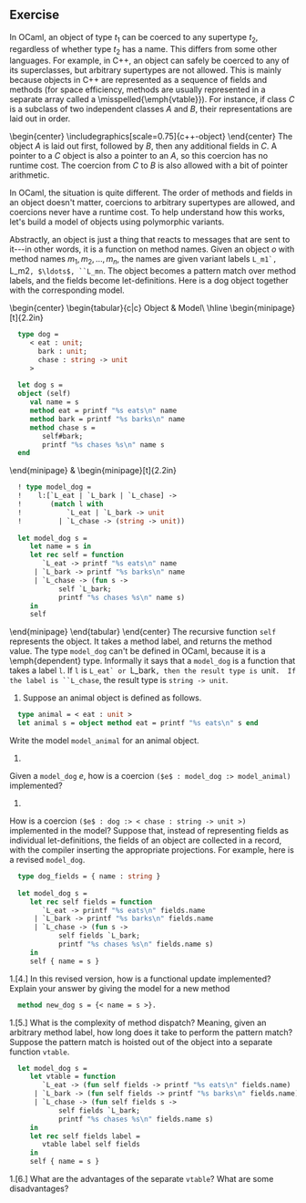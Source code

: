   
## Exercise
  In OCaml, an object of type $t_1$ can be coerced to any supertype $t_2$, regardless of whether type $t_2$
  has a name.  This differs from some other languages.  For example, in C++, an object can safely be
  coerced to any of its superclasses, but arbitrary supertypes are not allowed.  This is mainly
  because objects in C++ are represented as a sequence of fields and methods (for space efficiency, methods
  are usually represented in a separate array called a \misspelled{\emph{vtable}}).  For instance, if class $C$ is
  a subclass of two independent classes $A$ and $B$, their representations are laid out in order.
  
  \begin{center}
  \includegraphics[scale=0.75]{c++-object}
  \end{center}
  The object $A$ is laid out first, followed by $B$, then any additional fields in $C$.  A pointer to
  a $C$ object is also a pointer to an $A$, so this coercion has no runtime cost.  The coercion from
  $C$ to $B$ is also allowed with a bit of pointer arithmetic.
  
  In OCaml, the situation is quite different.  The order of methods and fields in an object doesn't
  matter, coercions to arbitrary supertypes are allowed, and coercions never have a runtime cost.  To
  help understand how this works, let's build a model of objects using polymorphic variants.
  
  Abstractly, an object is just a thing that reacts to messages that are sent to it---in other words,
  it is a function on method names.  Given an object $o$ with method names $m_1, m_2, \ldots, m_n$, the
  names are given variant labels ``L_m1`, ``L_m2`, $\ldots$, ``L_mn`.  The
  object becomes a pattern match over method labels, and the fields become let-definitions.
  Here is a dog object together with the corresponding model.
  
  \begin{center}
  \begin{tabular}{c|c}
  Object & Model\\
  \hline
  \begin{minipage}[t]{2.2in}
```ocaml
  type dog =
     < eat : unit;
       bark : unit;
       chase : string -> unit
     >
  
  let dog s =
  object (self)
     val name = s
     method eat = printf "%s eats\n" name
     method bark = printf "%s barks\n" name
     method chase s =
        self#bark;
        printf "%s chases %s\n" name s
  end
```
  \end{minipage}
  &
  \begin{minipage}[t]{2.2in}
```ocaml
  ! type model_dog =
  !    l:[`L_eat | `L_bark | `L_chase] -> 
  !       (match l with
  !           `L_eat | `L_bark -> unit
  !         | `L_chase -> (string -> unit))
  
  let model_dog s =
     let name = s in
     let rec self = function
        `L_eat -> printf "%s eats\n" name
      | `L_bark -> printf "%s barks\n" name
      | `L_chase -> (fun s ->
            self `L_bark;
            printf "%s chases %s\n" name s)
     in
     self
```
  \end{minipage}
  \end{tabular}
  \end{center}
  The recursive function `self` represents the object.  It takes a method label, and returns
  the method value.  The type `model_dog` can't be defined in OCaml, because it is
  a \emph{dependent} type.  Informally it says that a `model_dog` is a function that takes a
  label `l`.  If `l` is ``L_eat` or ``L_bark`, then the result
  type is `unit`.  If the label is ``L_chase`, the result type
  is `string -> unit`.
  
1. Suppose an animal object is defined as follows.
  
```ocaml
  type animal = < eat : unit >
  let animal s = object method eat = printf "%s eats\n" s end
```
  Write the model `model_animal` for an animal object.
  
1.
  Given a `model_dog` $e$, how is a coercion `($e$ : model_dog :> model_animal)` implemented?
  
1.
  How is a coercion `($e$ : dog :> < chase : string -> unit >)` implemented in the model?
  Suppose that, instead of representing fields as individual let-definitions, the fields of an object
  are collected in a record, with the compiler inserting the appropriate projections.  For example,
  here is a revised `model_dog`.
  
```ocaml
  type dog_fields = { name : string }
  
  let model_dog s =
     let rec self fields = function
        `L_eat -> printf "%s eats\n" fields.name
      | `L_bark -> printf "%s barks\n" fields.name
      | `L_chase -> (fun s ->
            self fields `L_bark;
            printf "%s chases %s\n" fields.name s)
     in
     self { name = s }
```
1.[4.] In this revised version, how is a functional update implemented?
  Explain your answer by giving the model for a new method
  
```ocaml
  method new_dog s = {< name = s >}.
```
  
1.[5.]
  What is the complexity of method dispatch?  Meaning, given an arbitrary method label, how long does
  it take to perform the pattern match?
  Suppose the pattern match is hoisted out of the object into a separate function `vtable`.
  
```ocaml
  let model_dog s =
     let vtable = function
        `L_eat -> (fun self fields -> printf "%s eats\n" fields.name)
      | `L_bark -> (fun self fields -> printf "%s barks\n" fields.name)
      | `L_chase -> (fun self fields s ->
            self fields `L_bark;
            printf "%s chases %s\n" fields.name s)
     in
     let rec self fields label =
        vtable label self fields
     in
     self { name = s }
```
1.[6.]  What are the advantages of the separate `vtable`?  What are some disadvantages?
  
